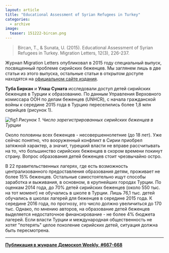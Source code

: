 ```yaml
---
layout: article
title: "Educational Assessment of Syrian Refugees in Turkey"
categories: 
  - archive
image:
  teaser: 151222-bircan.png
---
```


> Bircan, T., & Sunata, U. (2015). Educational Assessment of Syrian Refugees in Turkey. Migration Letters, 12(3), 226-237.

Журнал Migration Letters опубликовал в 2015 году специальный выпуск, посвященный проблеме сирийских беженцев. Мы заглянем лишь в две статьи из этого выпуска, остальные статьи в открытом доступе находятся на [официальном сайте издания](http://www.tplondon.com/journal/index.php/ml/).

**Туба Биркан** и **Улаш Суната** исследовали доступ детей сирийских беженцев в Турции к образованию. По данным Управления Верховного комиссара ООН по делам беженцев (UNHCR), с начала гражданской войны к середине 2015 года в Турцию переселились более 1,8 млн сирийцев (рисунок 1).

![fig1](/dem-digest/images/2015/667-fig-02.png)
*Рисунок 1. Число зарегистрированных сирийских беженцев в Турции*

Около половины всех беженцев - несовершеннолетние (до 18 лет). Уже сейчас понятно, что вооруженный конфликт в Сирии приобрел затяжной характер, а значит, турецкий власти не вправе рассчитывать на то, что большинство сирийских беженцев в скором времени покинут страну. Вопрос образования детей беженцев стоит чрезвычайно остро.

В 22 правительственных лагерях, где есть возможность централизованного предоставления образования детям, проживает не более 15% беженцев. Остальные самостоятельно ищут способы заработка и выживания, в основном, в крупнейших городах Турции. По оценкам 2014 года, до 70% детей сирийских беженцев (около 550 тыс. на тот момент) не обучались в школе в Турции. Лишь 76,1 тыс. детей обучались в школах лагерей для беженцев в середине 2015 года. К середине 2016 года, по прогнозу, это число должно увеличиться до 170 тыс. Однако, по мнению авторов, на образование детей беженцев выделяется недостаточное финансирование - не более 4% бюджета лагерей. Если власти Турции и международная общественность не хотят "потерять" целое поколение сирийских детей, ситуация должна быть пересмотрена.

***
**[Публикация в жунрале Демоскоп Weekly, #667-668](http://demoscope.ru/weekly/2015/0667/digest02.php)**